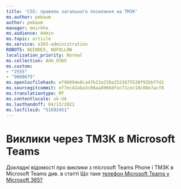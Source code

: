 ```yaml
---
title: 'CSS: правило загального посилання на ТМЗК'
ms.author: pebaum
author: pebaum
manager: mnirkhe
ms.audience: Admin
ms.topic: article
ms.service: o365-administration
ROBOTS: NOINDEX, NOFOLLOW
localization_priority: Normal
ms.collection: Adm_O365
ms.custom:
- "2555"
- "9000675"
ms.openlocfilehash: e796094e8ca47b13a238a2523675530f92bbf7d1
ms.sourcegitcommit: ef7ec42aba3c06aa8966dfac71cec18c08e7acf8
ms.translationtype: MT
ms.contentlocale: uk-UA
ms.lasthandoff: 04/13/2021
ms.locfileid: "51692451"
---
```

# <a name="pstn-calling-with-microsoft-teams"></a>Виклики через ТМЗК в Microsoft Teams

Докладні відомості про виклики з microsoft Teams Phone і ТМЗК в Microsoft Teams див. в статті Що таке [телефон Microsoft Teams у Microsoft 365?](https://docs.microsoft.com/microsoftteams/what-is-phone-system-in-office-365)